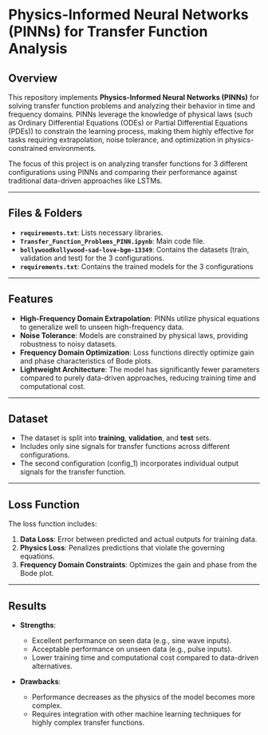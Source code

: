 # Physics-Informed Neural Networks (PINNs) for Transfer Function Analysis

## Overview

This repository implements **Physics-Informed Neural Networks (PINNs)** for solving transfer function problems and analyzing their behavior in time and frequency domains. PINNs leverage the knowledge of physical laws (such as Ordinary Differential Equations (ODEs) or Partial Differential Equations (PDEs)) to constrain the learning process, making them highly effective for tasks requiring extrapolation, noise tolerance, and optimization in physics-constrained environments.

The focus of this project is on analyzing transfer functions for 3 different configurations using PINNs and comparing their performance against traditional data-driven approaches like LSTMs.

---

## **Files & Folders**
- **`requirements.txt`**: Lists necessary libraries.
- **`Transfer_Function_Problems_PINN.ipynb`**: Main code file.
- **`bollywoodkollywood-sad-love-bgm-13349`**: Contains the datasets (train, validation and test) for the 3 configurations.
- **`requirements.txt`**: Contains the trained models for the 3 configurations
---

## Features

- **High-Frequency Domain Extrapolation**: PINNs utilize physical equations to generalize well to unseen high-frequency data.
- **Noise Tolerance**: Models are constrained by physical laws, providing robustness to noisy datasets.
- **Frequency Domain Optimization**: Loss functions directly optimize gain and phase characteristics of Bode plots.
- **Lightweight Architecture**: The model has significantly fewer parameters compared to purely data-driven approaches, reducing training time and computational cost.

---

## Dataset

- The dataset is split into **training**, **validation**, and **test** sets.
- Includes only sine signals for transfer functions across different configurations.
- The second configuration (config_1) incorporates individual output signals for the transfer function.

---

## Loss Function

The loss function includes:
1. **Data Loss**: Error between predicted and actual outputs for training data.
2. **Physics Loss**: Penalizes predictions that violate the governing equations.
3. **Frequency Domain Constraints**: Optimizes the gain and phase from the Bode plot.

---

## Results

- **Strengths**:
  - Excellent performance on seen data (e.g., sine wave inputs).
  - Acceptable performance on unseen data (e.g., pulse inputs).
  - Lower training time and computational cost compared to data-driven alternatives.

- **Drawbacks**:
  - Performance decreases as the physics of the model becomes more complex.
  - Requires integration with other machine learning techniques for highly complex transfer functions.

